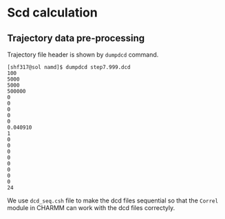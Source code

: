 # Scd calculation


## Trajectory data pre-processing  
Trajectory file header is shown by `dumpdcd` command.  

```
[shf317@sol namd]$ dumpdcd step7.999.dcd
100
5000
5000
500000
0
0
0
0
0
0.040910
1
0
0
0
0
0
0
0
0
24
```

We use `dcd_seq.csh` file to make the dcd files sequential so that the `Correl` module in CHARMM can work with the dcd files correctyly.
